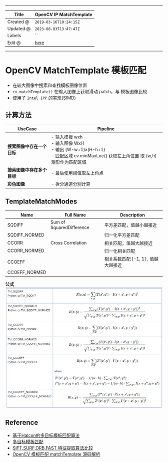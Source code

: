 -----

| Title     | OpenCV IP MatchTemplate                               |
| --------- | ----------------------------------------------------- |
| Created @ | `2019-03-16T10:24:15Z`                                |
| Updated @ | `2023-08-03T13:47:47Z`                                |
| Labels    | \`\`                                                  |
| Edit @    | [here](https://github.com/junxnone/aiwiki/issues/433) |

-----

# OpenCV MatchTemplate 模板匹配

  - 在较大图像中搜索和查找模板图像位置
  - `cv.matchTemplate()` 在输入图像上获取滑动 patch，与 模板图像比较
  - 使用了 `Intel IPP` 的实现(SIMD)

## 计算方法

| UseCase         | Pipeline                                                                                            |
| --------------- | --------------------------------------------------------------------------------------------------- |
| **搜索图像中存在一个目标** | \- 输入模板 wxh<br>- 输入图像 WxH<br>- 输出 (W-w+1)x(H-h+1)<br>- 匹配区域 cv.minMaxLoc() 获取左上角位置 取 (w,h) 矩形作为匹配区域 |
| **搜索图像中存在多个目标** | \- 最后使用阈值取左上角点                                                                                      |
| **彩色图像**        | \- 拆分通道分别计算                                                                                         |

## TemplateMatchModes

| Name           | Full Name                | Description               |
| -------------- | ------------------------ | ------------------------- |
| SQDIFF         | Sum of SquaredDifference | 平方差匹配，值越小越接近              |
| SQDIFF\_NORMED |                          | 归一化平方差匹配                  |
| CCORR          | Cross Correlation        | 相关匹配，值越大越接近               |
| CCORR\_NORMED  |                          | 归一化相关匹配                   |
| CCOEFF         |                          | 相关系数匹配 \[-1, 1\] , 值越大越接近 |
| CCOEFF\_NORMED |                          |                           |

**公式** ![image](media/8b74402a166bf85a358dbbd7f70782ec2983c3da.png)

## Reference

  - [基于Halcon的多目标模板匹配算法](https://blog.csdn.net/x454045816/article/details/52842966)
  - [多目标模板匹配](https://blog.csdn.net/x454045816/article/details/52638528)
  - [SIFT,SURF,ORB,FAST
    特征提取算法比较](https://blog.csdn.net/vonzhoufz/article/details/46594369)
  - [OpenCV 模板匹配 matchTemplate
    源码解析](https://www.zywvvd.com/notes/study/image-processing/opencv/opencv-matchTemplate/opencv-matchtemplate-src/opencv-matchtemplate-src/)
